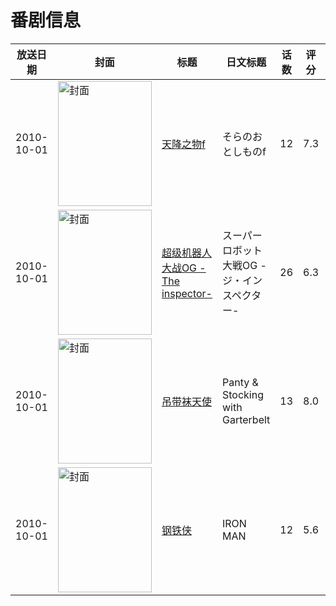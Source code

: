 # 番剧信息

|放送日期|封面|标题|日文标题|话数|评分|评分人数|
|---|---|---|---|---|---|---|
|2010-10-01|<img src="//lain.bgm.tv/pic/cover/c/c2/0b/7150_5EEG1.jpg" alt="封面" style="width:150px;height:200px;object-fit:cover;">|[天降之物f](https://bangumi.tv/subject/7150)|そらのおとしものf|12|7.3|5516人评分|
|2010-10-01|<img src="//lain.bgm.tv/pic/cover/c/4e/38/8400_mJDuW.jpg" alt="封面" style="width:150px;height:200px;object-fit:cover;">|[超级机器人大战OG -The inspector-](https://bangumi.tv/subject/8400)|スーパーロボット大戦OG -ジ・インスペクター-|26|6.3|372人评分|
|2010-10-01|<img src="//lain.bgm.tv/pic/cover/c/a7/49/8402_Q9mLv.jpg" alt="封面" style="width:150px;height:200px;object-fit:cover;">|[吊带袜天使](https://bangumi.tv/subject/8402)|Panty & Stocking with Garterbelt|13|8.0|9577人评分|
|2010-10-01|<img src="//lain.bgm.tv/pic/cover/c/06/80/8543_ice8K.jpg" alt="封面" style="width:150px;height:200px;object-fit:cover;">|[钢铁侠](https://bangumi.tv/subject/8543)|IRON MAN|12|5.6|146人评分|
